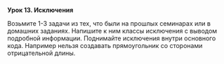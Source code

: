 **Урок 13. Исключения**


Возьмите 1-3 задачи из тех, что были на прошлых семинарах или в домашних заданиях. Напишите к ним классы исключения с
выводом подробной информации. Поднимайте исключения внутри основного кода. Например нельзя создавать прямоугольник со
сторонами отрицательной длины.